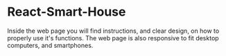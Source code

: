 # React-Smart-House
Inside the web page you will find instructions, and clear design, on how to properly use it's functions.
The web page is also responsive to fit desktop computers, and smartphones.
